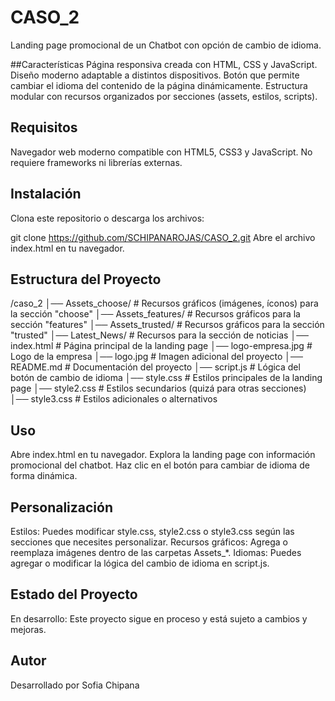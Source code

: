 # CASO_2
Landing page promocional de un Chatbot con opción de cambio de idioma.

##Características
Página responsiva creada con HTML, CSS y JavaScript.
Diseño moderno adaptable a distintos dispositivos.
Botón que permite cambiar el idioma del contenido de la página dinámicamente.
Estructura modular con recursos organizados por secciones (assets, estilos, scripts).

## Requisitos
Navegador web moderno compatible con HTML5, CSS3 y JavaScript.
No requiere frameworks ni librerías externas.

## Instalación
Clona este repositorio o descarga los archivos:

git clone https://github.com/SCHIPANAROJAS/CASO_2.git
Abre el archivo index.html en tu navegador.

## Estructura del Proyecto

/caso_2
│── Assets_choose/        # Recursos gráficos (imágenes, íconos) para la sección "choose"
│── Assets_features/      # Recursos gráficos para la sección "features"
│── Assets_trusted/       # Recursos gráficos para la sección "trusted"
│── Latest_News/          # Recursos para la sección de noticias
│── index.html            # Página principal de la landing page
│── logo-empresa.jpg      # Logo de la empresa
│── logo.jpg              # Imagen adicional del proyecto
│── README.md             # Documentación del proyecto
│── script.js             # Lógica del botón de cambio de idioma
│── style.css             # Estilos principales de la landing page
│── style2.css            # Estilos secundarios (quizá para otras secciones)
│── style3.css            # Estilos adicionales o alternativos

## Uso
Abre index.html en tu navegador.
Explora la landing page con información promocional del chatbot.
Haz clic en el botón para cambiar de idioma de forma dinámica.

## Personalización
Estilos: Puedes modificar style.css, style2.css o style3.css según las secciones que necesites personalizar.
Recursos gráficos: Agrega o reemplaza imágenes dentro de las carpetas Assets_*.
Idiomas: Puedes agregar o modificar la lógica del cambio de idioma en script.js.

## Estado del Proyecto
 En desarrollo: Este proyecto sigue en proceso y está sujeto a cambios y mejoras.

## Autor
Desarrollado por Sofia Chipana


